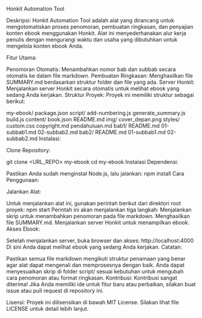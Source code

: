 Honkit Automation Tool

Deskripsi: Honkit Automation Tool adalah alat yang dirancang untuk mengotomatiskan proses penomoran, pembuatan ringkasan, dan penyajian konten ebook menggunakan Honkit. Alat ini menyederhanakan alur kerja penulis dengan mengurangi waktu dan usaha yang dibutuhkan untuk mengelola konten ebook Anda.

Fitur Utama:

Penomoran Otomatis: Menambahkan nomor bab dan subbab secara otomatis ke dalam file markdown.
Pembuatan Ringkasan: Menghasilkan file SUMMARY.md berdasarkan struktur folder dan file yang ada.
Server Honkit: Menjalankan server Honkit secara otomatis untuk melihat ebook yang sedang Anda kerjakan.
Struktur Proyek: Proyek ini memiliki struktur sebagai berikut:

my-ebook/
package.json
script/
add-numbering.js
generate_summary.js
build.js
content/
book.json
README.md
img/
cover_depan.png
styles/
custom.css
copyright.md
pendahuluan.md
bab1/
README.md
01-subbab1.md
02-subbab2.md
bab2/
README.md
01-subbab1.md
02-subbab2.md
Instalasi:

Clone Repository:

git clone <URL_REPO> my-ebook
cd my-ebook
Instalasi Dependensi:

Pastikan Anda sudah menginstal Node.js, lalu jalankan:
npm install
Cara Penggunaan:

Jalankan Alat:

Untuk menjalankan alat ini, gunakan perintah berikut dari direktori root proyek:
npm start
Perintah ini akan menjalankan tiga langkah:
Menjalankan skrip untuk menambahkan penomoran pada file markdown.
Menghasilkan file SUMMARY.md.
Menjalankan server Honkit untuk menampilkan ebook.
Akses Ebook:

Setelah menjalankan server, buka browser dan akses:
http://localhost:4000
Di sini Anda dapat melihat ebook yang sedang Anda kerjakan.
Catatan:

Pastikan semua file markdown mengikuti struktur penamaan yang benar agar alat dapat mengenali dan memprosesnya dengan baik.
Anda dapat menyesuaikan skrip di folder script/ sesuai kebutuhan untuk mengubah cara penomoran atau format ringkasan.
Kontribusi: Kontribusi sangat diterima! Jika Anda memiliki ide untuk fitur baru atau perbaikan, silakan buat issue atau pull request di repository ini.

Lisensi: Proyek ini dilisensikan di bawah MIT License. Silakan lihat file LICENSE untuk detail lebih lanjut.
